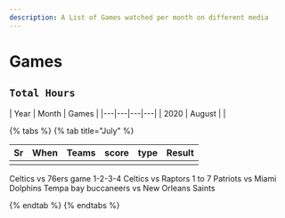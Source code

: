 ```yaml
---
description: A List of Games watched per month on different media
---
```

# Games

## `Total Hours` 
| Year  | Month | Games |
|---|---|---|---|
| 2020  | August |   |

{% tabs %}
{% tab title="July" %}

| **Sr**  | **When** |   **Teams** | **score** | **type** |  **Result** |
|---|---|---|---|---|---|
|||||||
Celtics vs 76ers game 1-2-3-4
Celtics vs Raptors 1 to 7
Patriots vs Miami Dolphins 
Tempa bay buccaneers vs New Orleans Saints 


{% endtab %}
{% endtabs %}

